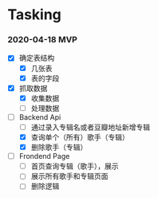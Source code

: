 # Tasking

### 2020-04-18 MVP

- [x] 确定表结构
    - [x] 几张表
    - [x] 表的字段
- [x] 抓取数据
    - [x] 收集数据
    - [ ] 处理数据
- [ ] Backend Api
    - [ ] 通过录入专辑名或者豆瓣地址新增专辑
    - [x] 查询单个（所有）歌手（专辑）
    - [x] 删除歌手（专辑）
- [ ] Frondend Page
    - [ ] 首页查询专辑（歌手），展示
    - [ ] 展示所有歌手和专辑页面
    - [ ] 删除逻辑
